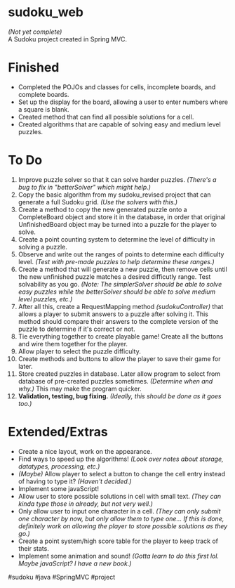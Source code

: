 # sudoku_web

<i>(Not yet complete)</i><br>
A Sudoku project created in Spring MVC.

<h1>Finished</h1>
<ul>
  <li>Completed the POJOs and classes for cells, incomplete boards, and complete boards.</li>
  <li>Set up the display for the board, allowing a user to enter numbers where a square is blank.</li>
  <li>Created method that can find all possible solutions for a cell.</li>
  <li>Created algorithms that are capable of solving easy and medium level puzzles.</li>
</ul>


<h1>To Do</h1>
<ol>
  <li>Improve puzzle solver so that it can solve harder puzzles. <i>(There's a bug to fix in "betterSolver" which might help.)</i></li>
  <li>Copy the basic algorithm from my sudoku_revised project that can generate a full Sudoku grid. <i>(Use the solvers with this.)</i></li>
  <li>Create a method to copy the new generated puzzle onto a CompleteBoard object and store it in the database, in order that original UnfinishedBoard object may be 
  turned into a puzzle for the player to solve.</li>
  <li>Create a point counting system to determine the level of difficulty in solving a puzzle.</li>
  <li>Observe and write out the ranges of points to determine each difficulty level. <i>(Test with pre-made puzzles to help determine these ranges.)</i></li>
  <li>Create a method that will generate a new puzzle, then remove cells until the new unfinished puzzle matches a desired difficutly range. Test solvability as you go. <i>(Note: The simplerSolver should be able to solve easy puzzles while the betterSolver should be able to solve medium level puzzles, etc.)</i></li>
  <li>After all this, create a RequestMapping method <i>(sudokuController)</i> that allows a player to submit answers to a puzzle after solving it. This method should compare their answers to the complete version of the puzzle to determine if it's correct or not.</li>
  <li>Tie everything together to create playable game! Create all the buttons and wire them together for the player.</li>
  <li>Allow player to select the puzzle difficulty.</li>
  <li>Create methods and buttons to allow the player to save their game for later.</li>
  <li>Store created puzzles in database. Later allow program to select from database of pre-created puzzles sometimes. <i>(Determine when and why.)</i> This may make the program quicker.</li>
  <li><b>Validation, testing, bug fixing.</b> <i>(Ideally, this should be done as it goes too.)</i></li>
</ol>

<h1>Extended/Extras</h2>
<ul>
  <li>Create a nice layout, work on the appearance.</li>
  <li>Find ways to speed up the algorithms! <i>(Look over notes about storage, datatypes, processing, etc.)</i></li>
  <li><i>(Maybe)</i> Allow player to select a button to change the cell entry instead of having to type it? <i>(Haven't decided.)</i></li>
  <li>Implement some javaScript!</li>
  <li>Allow user to store possible solutions in cell with small text. <i>(They can kinda type those in already, but not very well.)</i></li>
  <li>Only allow user to input one character in a cell. <i>(They can only submit one character by now, but only allow them to type one... If this is done, definitely work 
  on allowing the player to store possible solutions as they go.)</i></li>
  <li>Create a point system/high score table for the player to keep track of their stats.</li>
  <li>Implement some animation and sound! <i>(Gotta learn to do this first lol. Maybe javaScript? I have a new book.)</i></li>
</ul>

<p>#sudoku #java #SpringMVC #project</p>
